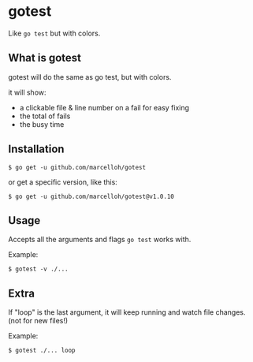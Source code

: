# gotest

Like `go test` but with colors.

## What is gotest

gotest will do the same as go test, but with colors.

it will show:
- a clickable file & line number on a fail for easy fixing
- the total of fails
- the busy time

## Installation

```
$ go get -u github.com/marcelloh/gotest
```

or get a specific version, like this:

```
$ go get -u github.com/marcelloh/gotest@v1.0.10
```

## Usage

Accepts all the arguments and flags `go test` works with.

Example:

```
$ gotest -v ./...
```
## Extra

If "loop" is the last argument, it will keep running and watch file changes.
(not for new files!)

Example:

```
$ gotest ./... loop
```